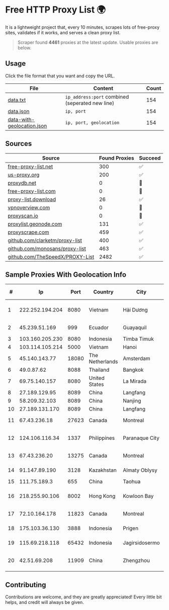 
# Free HTTP Proxy List 🌍

It is a lightweight project that, every 10 minutes, scrapes lots of free-proxy sites, validates if it works, and serves a clean proxy list.


> Scraper found **4461** proxies at the latest update. Usable proxies are below.

## Usage

Click the file format that you want and copy the URL.


|File|Content|Count|
|----|-------|-----|
|[data.txt](https://raw.githubusercontent.com/themiralay/Proxy-List-World/master/data.txt)|`ip_address:port` combined (seperated new line)|154|
|[data.json](https://raw.githubusercontent.com/themiralay/Proxy-List-World/master/data.json)|`ip, port`|154|
|[data-with-geolocation.json](https://raw.githubusercontent.com/themiralay/Proxy-List-World/master/data-with-geolocation.json)|`ip, port, geolocation`|154|

## Sources

|Source|Found Proxies|Succeed|
|------|-------------|-------|
|[free-proxy-list.net](https://free-proxy-list.net)|300|✅|
|[us-proxy.org](https://www.us-proxy.org)|200|✅|
|[proxydb.net](http://proxydb.net)|0|🚫|
|[free-proxy-list.com](https://free-proxy-list.com/?page=&port=&type%5B%5D=http&type%5B%5D=https&up_time=0&search=Search)|0|🚫|
|[proxy-list.download](https://www.proxy-list.download/HTTP)|26|✅|
|[vpnoverview.com](https://vpnoverview.com/privacy/anonymous-browsing/free-proxy-servers)|0|🚫|
|[proxyscan.io](https://www.proxyscan.io)|0|🚫|
|[proxylist.geonode.com](https://proxylist.geonode.com/api/proxy-list?limit=300&page=1&sort_by=lastChecked&sort_type=desc&protocols=http,https)|131|✅|
|[proxyscrape.com](https://api.proxyscrape.com/v2/?request=displayproxies&protocol=http&timeout=10000&country=all&ssl=all&anonymity=all)|459|✅|
|[github.com/clarketm/proxy-list](https://raw.githubusercontent.com/clarketm/proxy-list/master/proxy-list-raw.txt)|400|✅|
|[github.com/monosans/proxy-list](https://raw.githubusercontent.com/monosans/proxy-list/main/proxies/http.txt)|463|✅|
|[github.com/TheSpeedX/PROXY-List](https://raw.githubusercontent.com/TheSpeedX/PROXY-List/master/http.txt)|2482|✅|


## Sample Proxies With Geolocation Info

|#|Ip|Port|Country|City|Internet Service Provider|
|-|--|----|-------|----|-------------------------|
|1|222.252.194.204|8080|Vietnam|Hải Dương|VietNam Post and Telecom Corporation|
|2|45.239.51.169|999|Ecuador|Guayaquil|Eliana Vanessa Morocho Oña|
|3|103.160.205.230|8080|Indonesia|Timba Timuk|PRIME|
|4|103.114.105.214|5000|Vietnam|Hanoi|Village 1|
|5|45.140.143.77|18080|The Netherlands|Amsterdam|RoyaleHosting BV|
|6|49.0.87.62|8088|Thailand|Bangkok|AIS-Fibre|
|7|69.75.140.157|8080|United States|La Mirada|Spectrum|
|8|27.189.129.95|8089|China|Langfang|Chinanet|
|9|58.209.32.103|8089|China|Nanjing|China Telecom|
|10|27.189.131.170|8089|China|Langfang|Chinanet|
|11|67.43.236.18|27623|Canada|Montreal|GloboTech Communications|
|12|124.106.116.34|1337|Philippines|Paranaque City|Philippine Long Distance Telephone Co.|
|13|67.43.236.20|13275|Canada|Montreal|GloboTech Communications|
|14|91.147.89.190|3128|Kazakhstan|Almaty Oblysy|NLS Kazakhstan LLC|
|15|111.75.189.3|655|China|Taohua|Chinanet|
|16|218.255.90.106|8002|Hong Kong|Kowloon Bay|HKBN Enterprise Solutions HK Limited|
|17|72.10.164.178|11823|Canada|Montreal|GloboTech Communications|
|18|175.103.36.130|3888|Indonesia|Prigen|Maxindo Mintra Solusi|
|19|115.69.218.118|65432|Indonesia|Jagirsidosermo|DWP Customer Collocation|
|20|42.51.69.208|11909|China|Zhengzhou|China Unicom Henan Province network|



## Contributing

Contributions are welcome, and they are greatly appreciated! Every
little bit helps, and credit will always be given.

